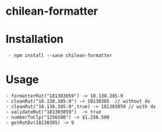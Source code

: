 # chilean-formatter
# Installation
     - npm install --save chilean-formatter
# Usage
    - formatterRut("181303859") -> 18.130.385-9
    - cleanRut("18.130.385-9") -> 18130385  // without dv
    - cleanRut("18.130.385-9",true) -> 181303859 // with dv
    - validateRut("181303859")  -> true
    - numberToClp("1256500") -> $1.256.500 
    - getRutDv(18130385) -> 9

